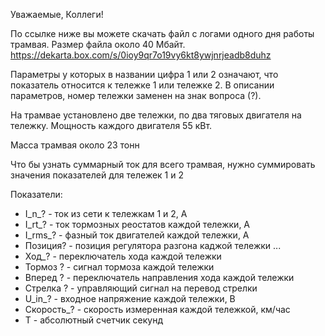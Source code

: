 Уважаемые, Коллеги!
 
По ссылке ниже вы можете скачать файл с логами одного дня работы трамвая. Размер файла около 40 Мбайт.
https://dekarta.box.com/s/0ioy9qr7o19vy6kt8ywjnrjeadb8duhz
 
Параметры у которых в названии цифра 1 или 2 означают, что показатель относится к тележке 1 или тележке 2. В описании параметров, номер тележки заменен на знак вопроса (?).

На трамвае установлено две тележки, по два тяговых двигателя на тележку. Мощность каждого двигателя 55 кВт.

Масса трамвая около 23 тонн

Что бы узнать суммарный ток для всего трамвая, нужно суммировать значения показателей для тележек 1 и 2

Показатели:
- I_n_? - ток из сети к тележкам 1 и 2, А
- I_rt_? - ток тормозных реостатов каждой тележки, А
- I_rms_? - фазный ток двигателей каждой тележки, А
- Позиция? - позиция регулятора разгона каджой тележки
...
- Ход_? - переключатель хода каждой тележки
- Тормоз ? - сигнал тормоза каждой тележки
- Вперед ? - переключатель направления хода каждой тележки
- Стрелка ? - управляющий сигнал на перевод стрелки
- U_in_? - входное напряжение каждой тележки, В
- Скорость_? - скорость измеренная каждой тележкой, км/час
- T - абсолютный счетчик секунд

